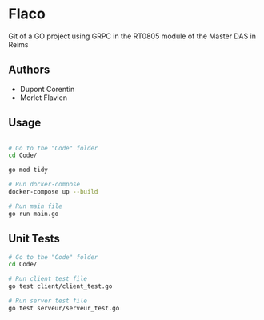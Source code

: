 
# Flaco

Git of a GO project using GRPC in the RT0805 module of the Master DAS in Reims

## Authors

- Dupont Corentin
- Morlet Flavien


## Usage



```bash

# Go to the "Code" folder
cd Code/

go mod tidy

# Run docker-compose
docker-compose up --build

# Run main file
go run main.go
```

## Unit Tests



```bash
# Go to the "Code" folder
cd Code/

# Run client test file
go test client/client_test.go

# Run server test file
go test serveur/serveur_test.go
```